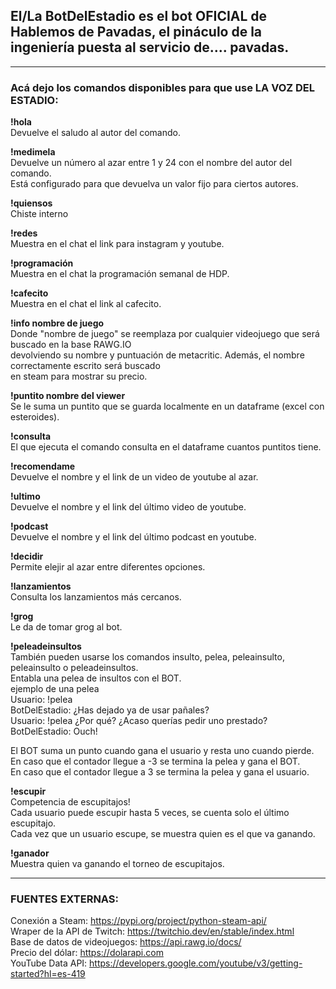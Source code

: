 ## El/La BotDelEstadio es el bot OFICIAL de Hablemos de Pavadas, el pináculo de la ingeniería puesta al servicio de.... pavadas.

---

### Acá dejo los comandos disponibles para que use LA VOZ DEL ESTADIO:

**!hola**  
Devuelve el saludo al autor del comando.  

**!medimela**  
Devuelve un número al azar entre 1 y 24 con el nombre del autor del comando.  
Está configurado para que devuelva un valor fijo para ciertos autores.  

**!quiensos**  
Chiste interno  

**!redes**  
Muestra en el chat el link para instagram y youtube.  

**!programación**  
Muestra en el chat la programación semanal de HDP.  

**!cafecito**  
Muestra en el chat el link al cafecito.  

**!info nombre de juego**  
Donde "nombre de juego" se reemplaza por cualquier videojuego que será buscado en la base RAWG.IO  
devolviendo su nombre y puntuación de metacritic. Además, el nombre correctamente escrito será buscado  
en steam para mostrar su precio.  

**!puntito nombre del viewer**  
Se le suma un puntito que se guarda localmente en un dataframe (excel con esteroides).  

**!consulta**  
El que ejecuta el comando consulta en el dataframe cuantos puntitos tiene.  

**!recomendame**  
Devuelve el nombre y el link de un video de youtube al azar.  

**!ultimo**  
Devuelve el nombre y el link del último video de youtube.  

**!podcast**  
Devuelve el nombre y el link del último podcast en youtube.  

**!decidir**  
Permite elejir al azar entre diferentes opciones.  

**!lanzamientos**  
Consulta los lanzamientos más cercanos.  

**!grog**  
Le da de tomar grog al bot.  

**!peleadeinsultos**  
También pueden usarse los comandos insulto, pelea, peleainsulto, peleainsulto o peleadeinsultos.  
Entabla una pelea de insultos con el BOT.  
ejemplo de una pelea  
Usuario: !pelea  
BotDelEstadio: ¿Has dejado ya de usar pañales?  
Usuario: !pelea ¿Por qué? ¿Acaso querías pedir uno prestado?
BotDelEstadio: Ouch!  

El BOT suma un punto cuando gana el usuario y resta uno cuando pierde.  
En caso que el contador llegue a -3 se termina la pelea y gana el BOT.  
En caso que el contador llegue a 3 se termina la pelea y gana el usuario.  

**!escupir**  
Competencia de escupitajos!  
Cada usuario puede escupir hasta 5 veces, se cuenta solo el último escupitajo.  
Cada vez que un usuario escupe, se muestra quien es el que va ganando.  

**!ganador**  
Muestra quien va ganando el torneo de escupitajos.  

---

### FUENTES EXTERNAS:  
Conexión a Steam: https://pypi.org/project/python-steam-api/  
Wraper de la API de Twitch: https://twitchio.dev/en/stable/index.html  
Base de datos de videojuegos: https://api.rawg.io/docs/  
Precio del dólar: https://dolarapi.com  
YouTube Data API: https://developers.google.com/youtube/v3/getting-started?hl=es-419  